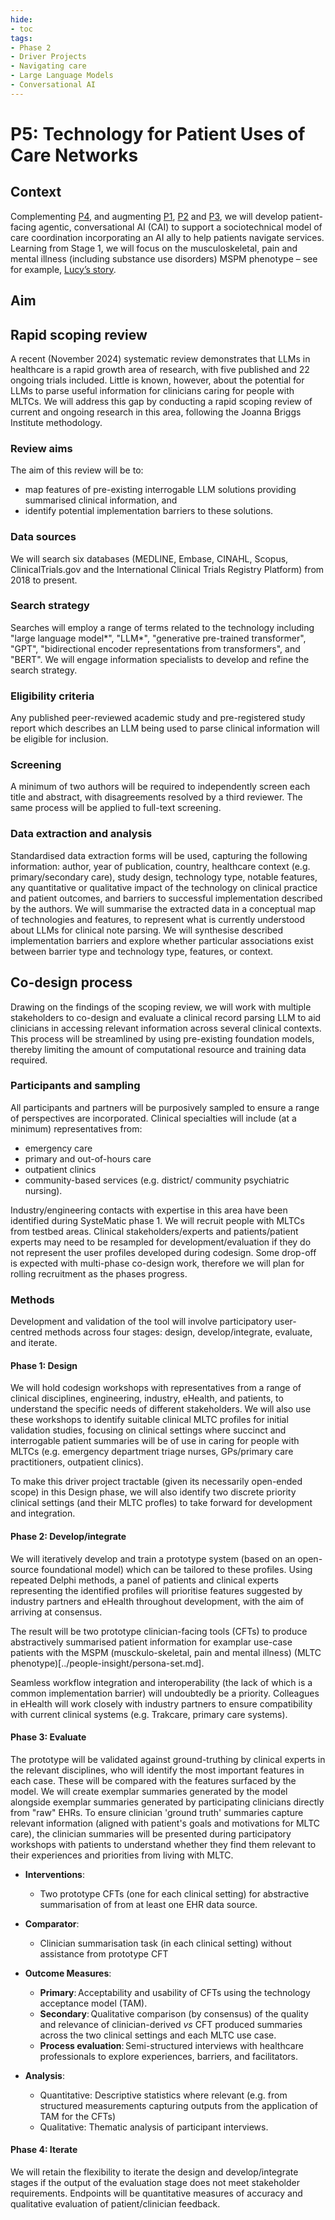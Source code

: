 ```yaml
---
hide:
- toc
tags:
- Phase 2
- Driver Projects
- Navigating care
- Large Language Models
- Conversational AI
---
```


# P5: Technology for Patient Uses of Care Networks

## Context
Complementing [P4](./P4.md), and augmenting [P1](./P1.md), [P2](./P2.md) and [P3](./P3.md), we will develop patient-facing agentic, conversational AI (CAI) to support a sociotechnical model of care coordination incorporating an AI ally to help patients navigate services. Learning from Stage 1, we will focus on the musculoskeletal, pain and mental illness (including substance use disorders) MSPM phenotype – see for example, [Lucy’s story](../people-insight/persona-set.md).

## Aim

## Rapid scoping review 
A recent (November 2024) systematic review demonstrates that LLMs in healthcare is a rapid growth area of research, with five published and 22 ongoing trials included. Little is known, however, about the potential for LLMs to parse useful information for clinicians caring for people with MLTCs. We will address this gap by conducting a rapid scoping review of current and ongoing research in this area, following the Joanna Briggs Institute methodology. 

### Review aims
The aim of this review will be to:

 * map features of pre-existing interrogable LLM solutions providing summarised clinical information, and
 * identify potential implementation barriers to these solutions.
   
### Data sources
We will search six databases (MEDLINE, Embase, CINAHL, Scopus, ClinicalTrials.gov and the International Clinical Trials Registry Platform) from 2018 to present. 

### Search strategy
Searches will employ a range of terms related to the technology including "large language model*", "LLM*", "generative pre-trained transformer", "GPT",  "bidirectional encoder representations from transformers", and "BERT". We will engage information specialists to develop and refine the search strategy.

### Eligibility criteria
Any published peer-reviewed academic study and pre-registered study report which describes an LLM being used to parse clinical information will be eligible for inclusion.

### Screening
A minimum of two authors will be required to independently screen each title and abstract, with disagreements resolved by a third reviewer. The same process will be applied to full-text screening.

### Data extraction and analysis
Standardised data extraction forms will be used, capturing the following information: author, year of publication, country, healthcare context (e.g. primary/secondary care), study design, technology type, notable features, any quantitative or qualitative impact of the technology on clinical practice and patient outcomes, and barriers to successful implementation described by the authors.
We will summarise the extracted data in a conceptual map of technologies and features, to represent what is currently understood about LLMs for clinical note parsing. We will synthesise described implementation barriers and explore whether particular associations exist between barrier type and technology type, features, or context.  

## Co-design process
Drawing on the findings of the scoping review, we will work with multiple stakeholders to co-design and evaluate a clinical record parsing LLM to aid clinicians in accessing relevant information across several clinical contexts. This process will be streamlined by using pre-existing foundation models, thereby limiting the amount of computational resource and training data required. 

### Participants and sampling
All participants and partners will be purposively sampled to ensure a range of perspectives are incorporated. Clinical specialties will include (at a minimum) representatives from:

   * emergency care
   * primary and out-of-hours care
   * outpatient clinics
   * community-based services (e.g. district/ community psychiatric nursing).

Industry/engineering contacts with expertise in this area have been identified during SysteMatic phase 1. We will recruit people with MLTCs from testbed areas. Clinical stakeholders/experts and patients/patient experts may need to be resampled for development/evaluation if they do not represent the user profiles developed during codesign. Some drop-off is expected with multi-phase co-design work, therefore we will plan for rolling recruitment as the phases progress. 

### Methods
Development and validation of the tool will involve participatory user-centred methods across four stages: design, develop/integrate, evaluate, and iterate.

#### Phase 1: Design
 We will hold codesign workshops with representatives from a range of clinical disciplines, engineering, industry, eHealth, and patients, to understand the specific needs of different stakeholders. We will also use these workshops to identify suitable clinical MLTC profiles for initial validation studies, focusing on clinical settings  where succinct and interrogable patient summaries will be of use in caring for people with MLTCs (e.g. emergency department triage nurses, GPs/primary care practitioners, outpatient clinics). 

To make this driver project tractable (given its necessarily open-ended scope) in this Design phase, we will also identify two discrete priority clinical settings (and their MLTC profles) to take forward for development and integration.  

#### Phase 2: Develop/integrate
We will iteratively develop and train a prototype system (based on an open-source foundational model) which can be tailored to these profiles. Using repeated Delphi methods, a panel of patients and clinical experts representing the identified profiles will prioritise features suggested by industry partners and eHealth throughout development, with the aim of arriving at consensus. 

The result will be two prototype clinician-facing tools (CFTs) to produce abstractively summarised patient information for examplar use-case patients with the MSPM (musckulo-skeletal, pain and mental illness) (MLTC phenotype)[../people-insight/persona-set.md]. 

Seamless workflow integration and interoperability (the lack of which is a common implementation barrier) will undoubtedly be a priority. Colleagues in eHealth will work closely with industry partners to ensure compatibility with current clinical systems (e.g. Trakcare, primary care systems).  

#### Phase 3: Evaluate
The prototype will be validated against ground-truthing by clinical experts in the relevant disciplines, who will identify the most important features in each case. These will be compared with the features surfaced by the model. We will create exemplar summaries generated by the model alongside exemplar summaries generated by participating clinicians directly from "raw" EHRs.  To ensure clinician 'ground truth' summaries capture relevant information (aligned with patient's goals and motivations for MLTC care), the clinician summaries will be presented during participatory workshops with patients to understand whether they find them relevant to their experiences and priorities from living with MLTC. 

 * **Interventions**:
   * Two prototype CFTs (one for each clinical setting) for abstractive summarisation of from at least one EHR data source.

 * **Comparator**:
   * Clinician summarisation task (in each clinical setting) without assistance from prototype CFT

 * **Outcome Measures**:
   * **Primary**: Acceptability and usability of CFTs using the technology acceptance model (TAM).
   * **Secondary**: Qualitative comparison (by consensus) of the quality and relevance of clinician-derived _vs_ CFT produced summaries across the two clinical settings and each MLTC use case.
   * **Process evaluation**: Semi-structured interviews with healthcare professionals to explore experiences, barriers, and facilitators.  

 * **Analysis**:
   * Quantitative: Descriptive statistics where relevant (e.g. from structured measurements capturing outputs from the application of TAM for the CFTs)
   * Qualitative: Thematic analysis of participant interviews.

#### Phase 4: Iterate
We will retain the flexibility to iterate the design and develop/integrate stages if the output of the evaluation stage does not meet stakeholder requirements. Endpoints will be quantitative measures of accuracy and qualitative evaluation of patient/clinician feedback.


